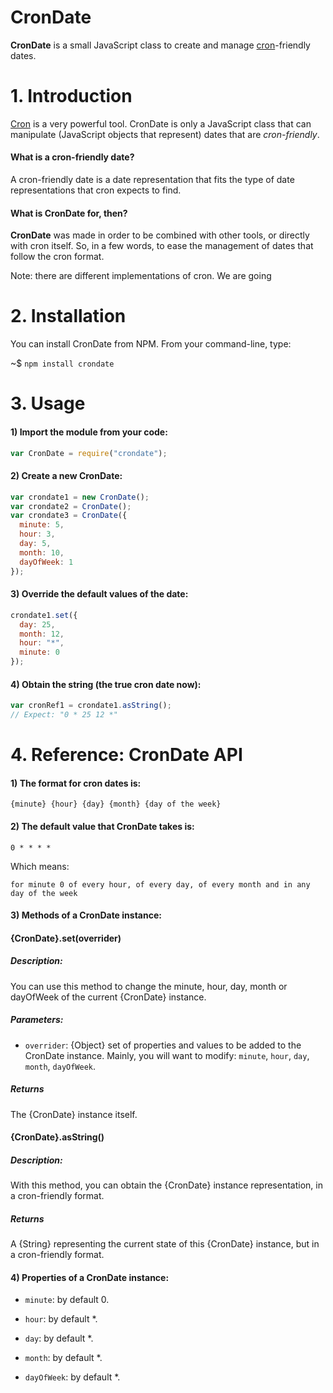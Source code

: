 # CronDate

**CronDate** is a small JavaScript class to create and manage [cron](https://en.wikipedia.org/wiki/Cron)-friendly dates. 

# 1. Introduction

[Cron](https://en.wikipedia.org/wiki/Cron) is a very powerful tool. CronDate is only a JavaScript class that can manipulate (JavaScript objects that represent) dates that are *cron-friendly*. 

#### What is a cron-friendly date?

A cron-friendly date is a date representation that fits the type of date representations that cron expects to find.

#### What is CronDate for, then?

**CronDate** was made in order to be combined with other tools, or directly with cron itself. So, in a few words, to ease the management of dates that follow the cron format.

Note: there are different implementations of cron. We are going

# 2. Installation

You can install CronDate from NPM. From your command-line, type:

~$ `npm install crondate`

# 3. Usage

#### 1) Import the module from your code:

```js
var CronDate = require("crondate");
```

#### 2) Create a new CronDate:

```js
var crondate1 = new CronDate();
var crondate2 = CronDate();
var crondate3 = CronDate({
  minute: 5,
  hour: 3,
  day: 5,
  month: 10,
  dayOfWeek: 1
});
```

#### 3) Override the default values of the date:

```js
crondate1.set({
  day: 25,
  month: 12,
  hour: "*",
  minute: 0
});
```

#### 4) Obtain the string (the true **cron date** now):

```js
var cronRef1 = crondate1.asString();
// Expect: "0 * 25 12 *"
```


# 4. Reference: CronDate API

#### 1) The format for cron dates is:

`{minute} {hour} {day} {month} {day of the week}`

#### 2) The default value that CronDate takes is:

`0 * * * *`

Which means:

`for minute 0 of every hour, of every day, of every month and in any day of the week`

#### 3) Methods of a CronDate instance:

#### {CronDate}.set(overrider)

##### Description: 

You can use this method to change the minute, hour, day, month or dayOfWeek of the current {CronDate} instance.

##### Parameters:

  - `overrider`: {Object} set of properties and values to be added to the CronDate instance. Mainly, you will want to modify: `minute`, `hour`, `day`, `month`, `dayOfWeek`.

##### Returns

The {CronDate} instance itself.

#### {CronDate}.asString()

##### Description: 

With this method, you can obtain the {CronDate} instance representation, in a cron-friendly format.

##### Returns

A {String} representing the current state of this {CronDate} instance, but in a cron-friendly format.

#### 4) Properties of a CronDate instance:

- `minute`: by default 0.

- `hour`: by default *.

- `day`: by default *.

- `month`: by default *.

- `dayOfWeek`: by default *.